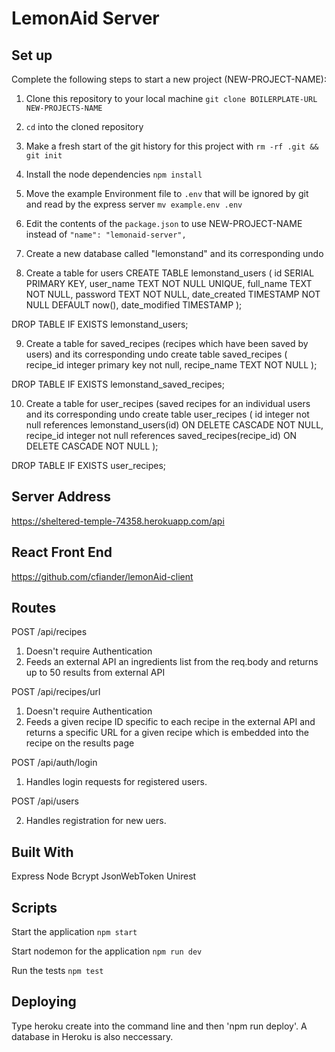 # LemonAid Server


## Set up

Complete the following steps to start a new project (NEW-PROJECT-NAME):

1. Clone this repository to your local machine `git clone BOILERPLATE-URL NEW-PROJECTS-NAME`
2. `cd` into the cloned repository
3. Make a fresh start of the git history for this project with `rm -rf .git && git init`
4. Install the node dependencies `npm install`
5. Move the example Environment file to `.env` that will be ignored by git and read by the express server `mv example.env .env`
6. Edit the contents of the `package.json` to use NEW-PROJECT-NAME instead of `"name": "lemonaid-server",`

7. Create a new database called "lemonstand" and its corresponding undo
8. Create a table for users 
  CREATE TABLE lemonstand_users (
  id SERIAL PRIMARY KEY,
  user_name TEXT NOT NULL UNIQUE,
  full_name TEXT NOT NULL,
  password TEXT NOT NULL,
  date_created TIMESTAMP NOT NULL DEFAULT now(),
  date_modified TIMESTAMP
  );
  
  DROP TABLE IF EXISTS lemonstand_users;

9. Create a table for saved_recipes (recipes which have been saved by users) and its corresponding undo 
  create table saved_recipes
  (
     recipe_id    integer primary key not null,
     recipe_name  TEXT NOT NULL
  );
  
  DROP TABLE IF EXISTS lemonstand_saved_recipes;

10. Create a table for user_recipes (saved recipes for an individual users and its corresponding undo
  create table user_recipes
  (
      id integer not null references lemonstand_users(id) ON DELETE CASCADE NOT NULL,
      recipe_id   integer not null references saved_recipes(recipe_id) ON DELETE CASCADE NOT NULL
  );
  
  DROP TABLE IF EXISTS user_recipes;
  
## Server Address 

https://sheltered-temple-74358.herokuapp.com/api

## React Front End

https://github.com/cfiander/lemonAid-client

## Routes


POST /api/recipes 

1. Doesn't require Authentication 
2. Feeds an external API an ingredients list from the req.body and returns up to 50 results from external API

POST /api/recipes/url

1. Doesn't require Authentication 
2. Feeds a given recipe ID specific to each recipe in the external API and returns a specific URL for a given recipe which is embedded into the recipe on the results page 


POST /api/auth/login 

1. Handles login requests for registered users. 

POST /api/users

2. Handles registration for new uers.

## Built With 

Express
Node
Bcrypt
JsonWebToken
Unirest

## Scripts

Start the application `npm start`

Start nodemon for the application `npm run dev`

Run the tests `npm test`

## Deploying

Type heroku create into the command line and then 'npm run deploy'. A database in Heroku is also neccessary. 
